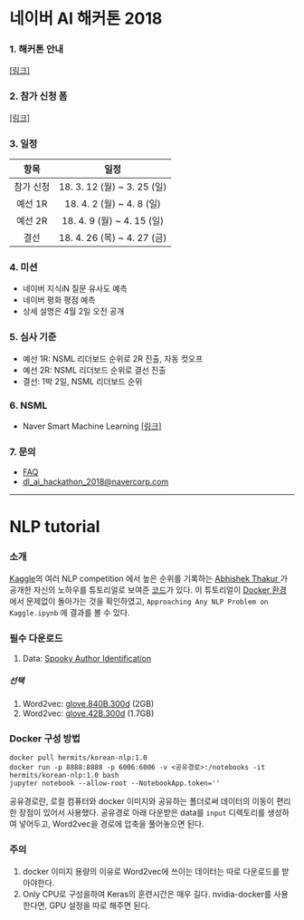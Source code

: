 # 네이버 AI 해커톤 2018

### 1. 해커톤 안내
[[링크]](https://github.com/naver/ai-hackathon-2018/blob/master/README.md)

### 2. 참가 신청 폼
[[링크]](http://naver.me/GyfLHzwg)

### 3. 일정

| 항목    | 일정                        |
|:------:|:--------------------------:|
| 참가 신청 | 18. 3. 12 (월) ~ 3. 25 (일) |
| 예선 1R | 18. 4. 2 (월) ~ 4. 8 (일)   |
| 예선 2R | 18. 4. 9 (월) ~ 4. 15 (일)  |
| 결선    | 18. 4. 26 (목) ~ 4. 27 (금) |

### 4. 미션
* 네이버 지식iN 질문 유사도 예측
* 네이버 평화 평점 예측
* 상세 설명은 4월 2일 오전 공개

### 5. 심사 기준
* 예선 1R: NSML 리더보드 순위로 2R 진출, 자동 컷오프
* 예선 2R: NSML 리더보드 순위로 결선 진출
* 결선: 1박 2일, NSML 리더보드 순위

### 6. NSML
* Naver Smart Machine Learning [[링크]](https://alpha.nsml.navercorp.com/)

### 7. 문의
* [FAQ](https://github.com/naver/ai-hackathon-2018/blob/master/FAQ.md)
* [dl_ai_hackathon_2018@navercorp.com](mailto:dl_ai_hackathon_2018@navercorp.com)

---

# NLP tutorial

### 소개
[Kaggle](https://www.kaggle.com/)의 여러 NLP competition 에서 높은 순위를 기록하는 [Abhishek Thakur
](https://www.kaggle.com/abhishek) 가 공개한 자신의 노하우를 튜토리얼로 보여준 [코드](https://www.kaggle.com/abhishek/approaching-almost-any-nlp-problem-on-kaggle/notebook)가 있다. 이 튜토리얼이 [Docker 환경](https://hub.docker.com/r/hermits/korean-nlp/) 에서 문제없이 돌아가는 것을 확인하였고, `Approaching Any NLP Problem on Kaggle.ipynb` 에 결과를 볼 수 있다.

### 필수 다운로드
1. Data: [Spooky Author Identification](https://www.kaggle.com/c/spooky-author-identification/data)

##### 선택
1. Word2vec: [glove.840B.300d](http://www-nlp.stanford.edu/data/glove.840B.300d.zip) (2GB)
2. Word2vec: [glove.42B.300d](http://www-nlp.stanford.edu/data/glove.42B.300d.zip) (1.7GB)

### Docker 구성 방법
```
docker pull hermits/korean-nlp:1.0
docker run -p 8888:8888 -p 6006:6006 -v <공유경로>:/notebooks -it hermits/korean-nlp:1.0 bash
jupyter notebook --allow-root --NotebookApp.token=''
```
공유경로란, 로컬 컴퓨터와 docker 이미지와 공유하는 폴더로써 데이터의 이동이 편리한 장점이 있어서 사용했다.
공유경로 아래 다운받은 data를 `input` 디렉토리를 생성하여 넣어두고, Word2vec을 경로에 압축을 풀어놓으면 된다.

### 주의
1. docker 이미지 용량의 이유로 Word2vec에 쓰이는 데이터는 따로 다운로드를 받아야한다.
2. Only CPU로 구성을하여 Keras의 훈련시간은 매우 길다. nvidia-docker를 사용한다면, GPU 설정을 따로 해주면 된다.
